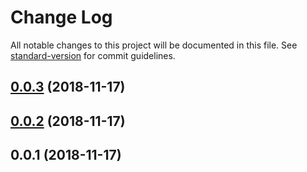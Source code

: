 # Change Log

All notable changes to this project will be documented in this file. See [standard-version](https://github.com/conventional-changelog/standard-version) for commit guidelines.

<a name="0.0.3"></a>
## [0.0.3](https://github.com/https://github.com/dgwight/nuxt-stripe/compare/v0.0.2...v0.0.3) (2018-11-17)



<a name="0.0.2"></a>
## [0.0.2](https://github.com/https://github.com/dgwight/nuxt-stripe/compare/v0.0.1...v0.0.2) (2018-11-17)



<a name="0.0.1"></a>
## 0.0.1 (2018-11-17)
